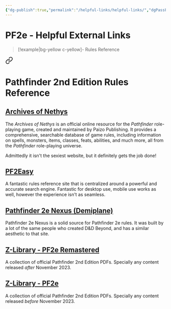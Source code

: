 ```yaml
---
{"dg-publish":true,"permalink":"/helpful-links/helpful-links/","dgPassFrontmatter":true}
---
```


# PF2e - Helpful External Links
> [!example|bg-yellow c-yellow]- Rules Reference
> 
<div class="transclusion internal-embed is-loaded"><a class="markdown-embed-link" href="/helpful-links/rules-reference/" aria-label="Open link"><svg xmlns="http://www.w3.org/2000/svg" width="24" height="24" viewBox="0 0 24 24" fill="none" stroke="currentColor" stroke-width="2" stroke-linecap="round" stroke-linejoin="round" class="svg-icon lucide-link"><path d="M10 13a5 5 0 0 0 7.54.54l3-3a5 5 0 0 0-7.07-7.07l-1.72 1.71"></path><path d="M14 11a5 5 0 0 0-7.54-.54l-3 3a5 5 0 0 0 7.07 7.07l1.71-1.71"></path></svg></a><div class="markdown-embed">




# Pathfinder 2nd Edition Rules Reference
## [Archives of Nethys](https://2e.aonprd.com/)
The _Archives of Nethys_ is an official online resource for the _Pathfinder_ role-playing game, created and maintained by Paizo Publishing. It provides a comprehensive, searchable database of game rules, including information on spells, monsters, items, classes, feats, abilities, and much more, all from the _Pathfinder_ role-playing universe.

Admittedly it isn't the sexiest website, but it definitely gets the job done! 

## [PF2Easy](https://pf2easy.com/)
A fantastic rules reference site that is centralized around a powerful and accurate search engine. Fantastic for desktop use, mobile use works as well, however the experience isn't as seamless. 

## [Pathfinder 2e Nexus (Demiplane)](https://app.demiplane.com/nexus/pathfinder2e/rules?srsltid=AfmBOoqameBtIU7-v0DfUu9Lq6b4Kc0dhReXoowZNe6MAjeLLXA0miI9)
Pathfinder 2e Nexus is a solid source for Pathfinder 2e rules. It was built by a lot of the same people who created D&D Beyond, and has a similar aesthetic to that site. 

## [Z-Library - PF2e Remastered](https://z-library.sk/booklist/2164566/3760aa/pathfinder-2e-remastered.html)
A collection of official Pathfinder 2nd Edition PDFs. Specially any content released *after* November 2023.

## [Z-Library - PF2e](https://z-library.sk/booklist/2183121/812e39/pathfinder-2e-original.html)
A collection of official Pathfinder 2nd Edition PDFs. Specially any content released *before* November 2023.


</div></div>


